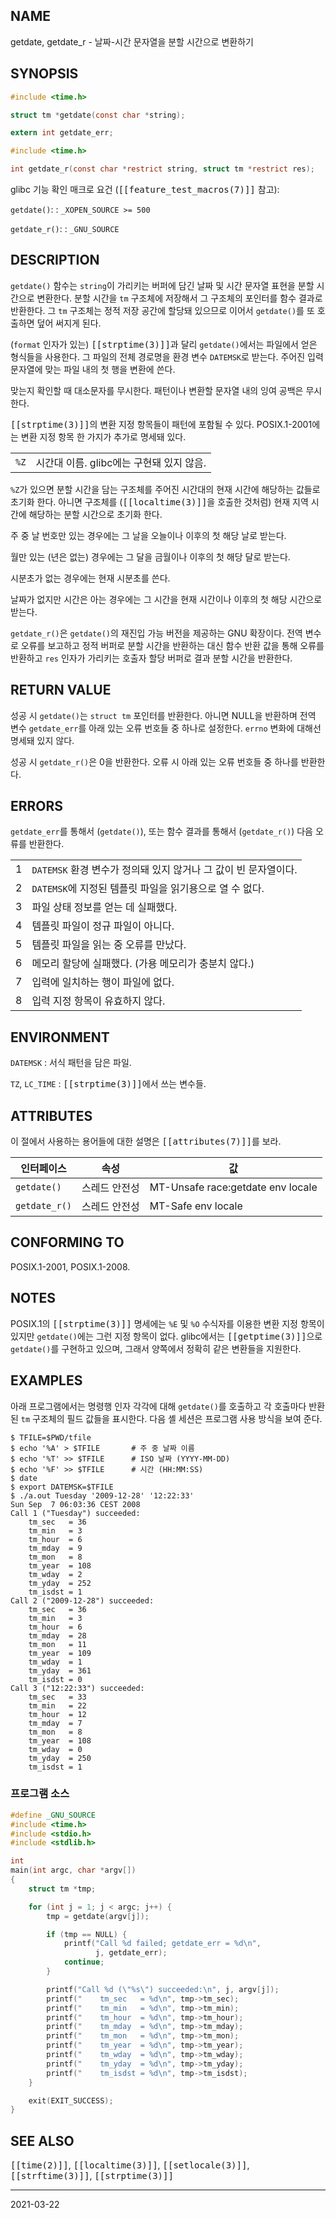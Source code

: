 ## NAME

getdate, getdate_r - 날짜-시간 문자열을 분할 시간으로 변환하기

## SYNOPSIS

```c
#include <time.h>

struct tm *getdate(const char *string);

extern int getdate_err;

#include <time.h>

int getdate_r(const char *restrict string, struct tm *restrict res);
```

glibc 기능 확인 매크로 요건 (<tt>[[feature_test_macros(7)]]</tt> 참고):

`getdate()`:
:   `_XOPEN_SOURCE >= 500`

`getdate_r()`:
:   `_GNU_SOURCE`

## DESCRIPTION

`getdate()` 함수는 `string`이 가리키는 버퍼에 담긴 날짜 및 시간 문자열 표현을 분할 시간으로 변환한다. 분할 시간을 `tm` 구조체에 저장해서 그 구조체의 포인터를 함수 결과로 반환한다. 그 `tm` 구조체는 정적 저장 공간에 할당돼 있으므로 이어서 `getdate()`를 또 호출하면 덮어 써지게 된다.

(`format` 인자가 있는) <tt>[[strptime(3)]]</tt>과 달리 `getdate()`에서는 파일에서 얻은 형식들을 사용한다. 그 파일의 전체 경로명을 환경 변수 `DATEMSK`로 받는다. 주어진 입력 문자열에 맞는 파일 내의 첫 행을 변환에 쓴다.

맞는지 확인할 때 대소문자를 무시한다. 패턴이나 변환할 문자열 내의 잉여 공백은 무시한다.

<tt>[[strptime(3)]]</tt>의 변환 지정 항목들이 패턴에 포함될 수 있다. POSIX.1-2001에는 변환 지정 항목 한 가지가 추가로 명세돼 있다.

| | |
| --- | --- |
| `%Z` | 시간대 이름. glibc에는 구현돼 있지 않음. |

`%Z`가 있으면 분할 시간을 담는 구조체를 주어진 시간대의 현재 시간에 해당하는 값들로 초기화 한다. 아니면 구조체를 (<tt>[[localtime(3)]]</tt>을 호출한 것처럼) 현재 지역 시간에 해당하는 분할 시간으로 초기화 한다.

주 중 날 번호만 있는 경우에는 그 날을 오늘이나 이후의 첫 해당 날로 받는다.

월만 있는 (년은 없는) 경우에는 그 달을 금월이나 이후의 첫 해당 달로 받는다.

시분초가 없는 경우에는 현재 시분초를 쓴다.

날짜가 없지만 시간은 아는 경우에는 그 시간을 현재 시간이나 이후의 첫 해당 시간으로 받는다.

`getdate_r()`은 `getdate()`의 재진입 가능 버전을 제공하는 GNU 확장이다. 전역 변수로 오류를 보고하고 정적 버퍼로 분할 시간을 반환하는 대신 함수 반환 값을 통해 오류를 반환하고 `res` 인자가 가리키는 호출자 할당 버퍼로 결과 분할 시간을 반환한다.

## RETURN VALUE

성공 시 `getdate()`는 `struct tm` 포인터를 반환한다. 아니면 NULL을 반환하며 전역 변수 `getdate_err`를 아래 있는 오류 번호들 중 하나로 설정한다. `errno` 변화에 대해선 명세돼 있지 않다.

성공 시 `getdate_r()`은 0을 반환한다. 오류 시 아래 있는 오류 번호들 중 하나를 반환한다.

## ERRORS

`getdate_err`를 통해서 (`getdate()`), 또는 함수 결과를 통해서 (`getdate_r()`) 다음 오류를 반환한다.

| | |
| --- | --- |
| 1 | `DATEMSK` 환경 변수가 정의돼 있지 않거나 그 값이 빈 문자열이다. |
| 2 | `DATEMSK`에 지정된 템플릿 파일을 읽기용으로 열 수 없다. |
| 3 | 파일 상태 정보를 얻는 데 실패했다. |
| 4 | 템플릿 파일이 정규 파일이 아니다. |
| 5 | 템플릿 파일을 읽는 중 오류를 만났다. |
| 6 | 메모리 할당에 실패했다. (가용 메모리가 충분치 않다.) |
| 7 | 입력에 일치하는 행이 파일에 없다. |
| 8 | 입력 지정 항목이 유효하지 않다. |

## ENVIRONMENT

`DATEMSK`
:   서식 패턴을 담은 파일.

`TZ`, `LC_TIME`
:   <tt>[[strptime(3)]]</tt>에서 쓰는 변수들.

## ATTRIBUTES

이 절에서 사용하는 용어들에 대한 설명은 <tt>[[attributes(7)]]</tt>를 보라.

| 인터페이스 | 속성 | 값 |
| --- | --- | --- |
| `getdate()` | 스레드 안전성 | MT-Unsafe race:getdate env locale |
| `getdate_r()` | 스레드 안전성 | MT-Safe env locale |

## CONFORMING TO

POSIX.1-2001, POSIX.1-2008.

## NOTES

POSIX.1의 <tt>[[strptime(3)]]</tt> 명세에는 `%E` 및 `%O` 수식자를 이용한 변환 지정 항목이 있지만 `getdate()`에는 그런 지정 항목이 없다. glibc에서는 <tt>[[getptime(3)]]</tt>으로 `getdate()`를 구현하고 있으며, 그래서 양쪽에서 정확히 같은 변환들을 지원한다.

## EXAMPLES

아래 프로그램에서는 명령행 인자 각각에 대해 `getdate()`를 호출하고 각 호출마다 반환된 `tm` 구조체의 필드 값들을 표시한다. 다음 셸 세션은 프로그램 사용 방식을 보여 준다.

```text
$ TFILE=$PWD/tfile
$ echo '%A' > $TFILE       # 주 중 날짜 이름
$ echo '%T' >> $TFILE      # ISO 날짜 (YYYY-MM-DD)
$ echo '%F' >> $TFILE      # 시간 (HH:MM:SS)
$ date
$ export DATEMSK=$TFILE
$ ./a.out Tuesday '2009-12-28' '12:22:33'
Sun Sep  7 06:03:36 CEST 2008
Call 1 ("Tuesday") succeeded:
    tm_sec   = 36
    tm_min   = 3
    tm_hour  = 6
    tm_mday  = 9
    tm_mon   = 8
    tm_year  = 108
    tm_wday  = 2
    tm_yday  = 252
    tm_isdst = 1
Call 2 ("2009-12-28") succeeded:
    tm_sec   = 36
    tm_min   = 3
    tm_hour  = 6
    tm_mday  = 28
    tm_mon   = 11
    tm_year  = 109
    tm_wday  = 1
    tm_yday  = 361
    tm_isdst = 0
Call 3 ("12:22:33") succeeded:
    tm_sec   = 33
    tm_min   = 22
    tm_hour  = 12
    tm_mday  = 7
    tm_mon   = 8
    tm_year  = 108
    tm_wday  = 0
    tm_yday  = 250
    tm_isdst = 1
```

### 프로그램 소스

```c
#define _GNU_SOURCE
#include <time.h>
#include <stdio.h>
#include <stdlib.h>

int
main(int argc, char *argv[])
{
    struct tm *tmp;

    for (int j = 1; j < argc; j++) {
        tmp = getdate(argv[j]);

        if (tmp == NULL) {
            printf("Call %d failed; getdate_err = %d\n",
                   j, getdate_err);
            continue;
        }

        printf("Call %d (\"%s\") succeeded:\n", j, argv[j]);
        printf("    tm_sec   = %d\n", tmp->tm_sec);
        printf("    tm_min   = %d\n", tmp->tm_min);
        printf("    tm_hour  = %d\n", tmp->tm_hour);
        printf("    tm_mday  = %d\n", tmp->tm_mday);
        printf("    tm_mon   = %d\n", tmp->tm_mon);
        printf("    tm_year  = %d\n", tmp->tm_year);
        printf("    tm_wday  = %d\n", tmp->tm_wday);
        printf("    tm_yday  = %d\n", tmp->tm_yday);
        printf("    tm_isdst = %d\n", tmp->tm_isdst);
    }

    exit(EXIT_SUCCESS);
}
```

## SEE ALSO

<tt>[[time(2)]]</tt>, <tt>[[localtime(3)]]</tt>, <tt>[[setlocale(3)]]</tt>, <tt>[[strftime(3)]]</tt>, <tt>[[strptime(3)]]</tt>

----

2021-03-22

